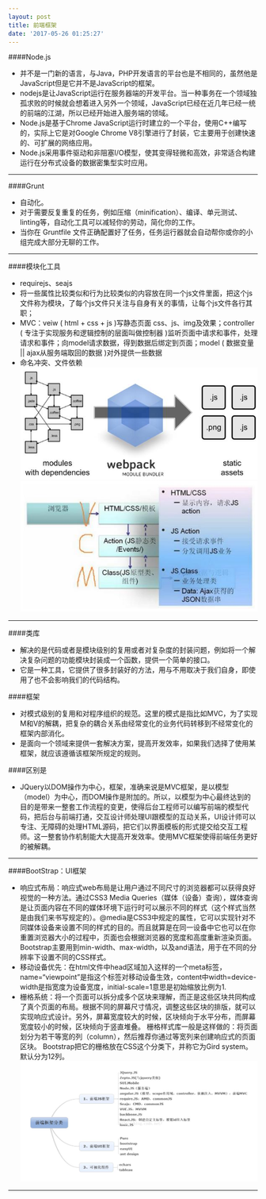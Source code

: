 ```yaml
---
layout: post
title: 前端框架
date: '2017-05-26 01:25:27'
---
```


####Node.js
* 并不是一门新的语言，与Java，PHP开发语言的平台也是不相同的，虽然他是JavaScript但是它并不是JavaScript的框架。
* nodejs是让JavaScript运行在服务器端的开发平台。当一种事务在一个领域独孤求败的时候就会想着进入另外一个领域，JavaScript已经在近几年已经一统的前端的江湖，所以已经开始进入服务端的领域。
* Node.js是基于Chrome JavaScript运行时建立的一个平台，使用C++编写的，实际上它是对Google Chrome V8引擎进行了封装，它主要用于创建快速的、可扩展的网络应用。
* Node.js采用事件驱动和非阻塞I/O模型，使其变得轻微和高效，非常适合构建运行在分布式设备的数据密集型实时应用。

---
####Grunt
* 自动化。
* 对于需要反复重复的任务，例如压缩（minification）、编译、单元测试、linting等，自动化工具可以减轻你的劳动，简化你的工作。
* 当你在 Gruntfile 文件正确配置好了任务，任务运行器就会自动帮你或你的小组完成大部分无聊的工作。

---
####模块化工具
* requirejs、seajs
* 将一些属性比较类似和行为比较类似的内容放在同一个js文件里面，把这个js文件称为模块，了每个js文件只关注与自身有关的事情，让每个js文件各行其职；
* MVC：veiw ( html + css + js )写静态页面 css、js、img及效果；controller ( 专注于实现服务和逻辑控制的层面叫做控制器 )监听页面中请求和事件，处理请求和事件；向model请求数据，得到数据后绑定到页面；model ( 数据变量 || ajax从服务端取回的数据 )对外提供一些数据
* 命名冲突、文件依赖![](/assets/images/2017/k1.jpg)![](/assets/images/2017/k2.jpg)

---
  
####类库
* 解决的是代码或者是模块级别的复用或者对复杂度的封装问题，例如将一个解决复杂问题的功能模块封装成一个函数，提供一个简单的接口。
* 它是一种工具，它提供了很多封装好的方法，用与不用取决于我们自身，即使用了也不会影响我们的代码结构。

####框架
* 对模式级别的复用和对程序组织的规范。这里的模式是指比如MVC，为了实现M和V的解耦，把复杂的耦合关系由经常变化的业务代码转移到不经常变化的框架内部消化。
* 是面向一个领域来提供一套解决方案，提高开发效率，如果我们选择了使用某框架，就应该遵循该框架所规定的规则。

####区别是
* JQuery以DOM操作为中心，框架，准确来说是MVC框架，是以模型（model）为中心，而DOM操作是附加的。所以，以模型为中心最终达到的目的是带来一整套工作流程的变更，使得后台工程师可以编写前端的模型代码，把后台与前端打通，交互设计师处理UI跟模型的互动关系，UI设计师可以专注、无障碍的处理HTML源码，把它们以界面模板的形式提交给交互工程师。这一整套协作机制能大大提高开发效率。使用MVC框架使得前端任务更好的被解耦。

---
####BootStrap：UI框架
* 响应式布局：响应式web布局是让用户通过不同尺寸的浏览器都可以获得良好视觉的一种方法。通过CSS3 Media Queries（媒体（设备）查询），媒体查询是让页面内容在不同的媒体环境下运行时可以展示不同的样式（这个样式当然是由我们来书写规定的）。@media是CSS3中规定的属性，它可以实现针对不同媒体设备来设置不同的样式的目的。而且就算是在同一设备中它也可以在你重置浏览器大小的过程中，页面也会根据浏览器的宽度和高度重新渲染页面。Bootstrap主要用到min-width、max-width，以及and语法，用于在不同的分辨率下设置不同的CSS样式。
* 移动设备优先：在html文件中head区域加入这样的一个meta标签，name=“viewpoint”是指这个标签对移动设备生效，content中width=device-width是指宽度为设备宽度，initial-scale=1意思是初始缩放比例为1.
* 栅格系统：将一个页面可以拆分成多个区块来理解，而正是这些区块共同构成了真个页面的布局。根据不同的屏幕尺寸情况，调整这些区块的排版，就可以实现响应式设计。另外，屏幕宽度较大的时候，区块倾向于水平分布，而屏幕宽度较小的时候，区块倾向于竖直堆叠。 栅格样式库一般是这样做的：将页面划分为若干等宽的列（column），然后推荐你通过等宽列来创建响应式的页面区块。 Bootstrap把它的栅格放在CSS这个分类下，并称它为Gird system。默认分为12列。
![](/assets/images/2017/k3.jpg)

---
